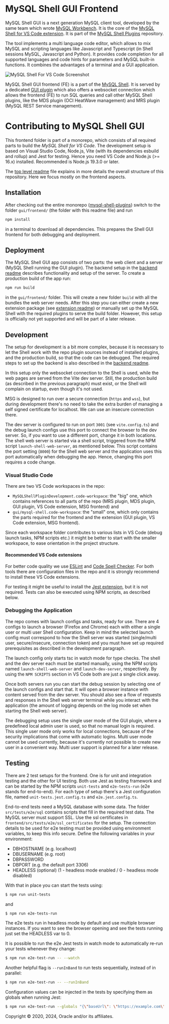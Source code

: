 <!-- Copyright (c) 2022, 2024, Oracle and/or its affiliates.

This program is free software; you can redistribute it and/or modify
it under the terms of the GNU General Public License, version 2.0,
as published by the Free Software Foundation.

This program is designed to work with certain software (including
but not limited to OpenSSL) that is licensed under separate terms, as
designated in a particular file or component or in included license
documentation.  The authors of MySQL hereby grant you an additional
permission to link the program and your derivative works with the
separately licensed software that they have either included with
the program or referenced in the documentation.

This program is distributed in the hope that it will be useful,  but
WITHOUT ANY WARRANTY; without even the implied warranty of
MERCHANTABILITY or FITNESS FOR A PARTICULAR PURPOSE.  See
the GNU General Public License, version 2.0, for more details.

You should have received a copy of the GNU General Public License
along with this program; if not, write to the Free Software Foundation, Inc.,
51 Franklin St, Fifth Floor, Boston, MA 02110-1301 USA -->

<!-- cSpell:ignore pandoc -->

# MySQL Shell GUI Frontend

MySQL Shell GUI is a next generation MySQL client tool, developed by the same team which wrote [MySQL Workbench](https://github.com/mysql/mysql-workbench). It is the core of the [MySQL Shell for VS Code extension](https://marketplace.visualstudio.com/items?itemName=Oracle.mysql-shell-for-vs-code). It is part of the [MySQL Shell Plugins](../../readme.md) repository.

The tool implements a multi language code editor, which allows to mix MySQL and scripting languages like Javascript and Typescript (in Shell sessions MySQL, Javascript and Python). It provides code completion for all supported languages and code hints for parameters and MySQL built-in functions. It combines the advantages of a terminal and a GUI application.

![MySQL Shell For VS Code Screenshot](../extension/images/screenshots/MySQLShellForVSCodeMain.png)

MySQL Shell GUI frontend (FE) is a part of the [MySQL Shell](https://dev.mysql.com/doc/mysql-shell/8.0/en/). It is served by a dedicated [GUI plugin](../backend/gui_plugin/) which also offers a websocket connection which allows the frontend (FE) to run SQL queries and call other MySQL Shell plugins, like the MDS plugin (OCI HeatWave management) and MRS plugin (MySQL REST Service management).

# Contributing to MySQL Shell GUI

This frontend folder is part of a monorepo, which consists of all required parts to build the *MySQL Shell for VS Code*. The development setup is based on Visual Studio Code, Node.js, Vite (with its dependencies esbuild and rollup) and Jest for testing. Hence you need VS Code and Node.js (>= 16.x) installed. Recommended is Node.js 19.3.0 or later.

The [top level readme](../../readme.md) file explains in more details the overall structure of this repository. Here we focus mostly on the frontend aspects.

## Installation

After checking out the entire monorepo ([mysql-shell-plugins](https://github.com/mysql/mysql-shell-plugins)) switch to the folder `gui/frontend/` (the folder with this readme file) and run

```bash
npm install
```

in a terminal to download all dependencies. This prepares the Shell GUI frontend for both debugging and deployment.

## Deployment

The MySQL Shell GUI app consists of two parts: the web client and a server (MySQL Shell running the GUI plugin). The backend setup in the [backend readme](../backend/readme.md) describes functionality and setup of the server. To create a production build of the app run:

```bash
npm run build
```

in the `gui/frontend/` folder. This will create a new folder `build` with all the bundles the web server needs. After this step you can either create a new extension package (see [extension readme](../extension/README.md)) or manually set up the MySQL Shell with the required plugins to serve the build folder. However, this setup is officially not yet supported and will be part of a later release.

## Development

The setup for development is a bit more complex, because it is necessary to let the Shell work with the repo plugin sources instead of installed plugins, and the production build, so that the code can be debugged. The required steps to set up the backend is also described in the [backend readme](../backend/readme.md).

In this setup only the websocket connection to the Shell is used, while the web pages are served from the Vite dev server. Still, the production build (as described in the previous paragraph) must exist, or the Shell will complain on startup, even though it's not used.

MSG is designed to run over a secure connection (`https` and `wss`), but during development there's no need to take the extra burden of managing a self signed certificate for localhost. We can use an insecure connection there.

The dev server is configured to run on port `3001` (see `vite.config.ts`) and the debug launch configs use this port to connect the browser to the dev server. So, if you want to use a different port, change it in both locations. The shell web server is started via a shell script, triggered from the NPM script `launch-shell-web-server`, as mentioned below. This script contains the port setting (`8000`) for the Shell web server and the application uses this port automatically when debugging the app. Hence, changing this port requires a code change.

### Visual Studio Code

There are two VS Code workspaces in the repo:

- `MySQLShellPluginDevelopment.code-workspace`: the "big" one, which contains references to all parts of the repo (MRS plugin, MDS plugin, GUI plugin, VS Code extension, MSG frontend) and
- `gui/mysql-shell.code-workspace`: the "small" one, which only contains the parts required for the frontend and the extension (GUI plugin, VS Code extension, MSG frontend).

Since each workspace folder contributes to various lists in VS Code (debug launch tasks, NPM scripts etc.) it might be better to start with the smaller workspace, to ease orientation in the project structure.

#### Recommended VS Code extensions

For better code quality we use [ESLint](https://marketplace.visualstudio.com/items?itemName=dbaeumer.vscode-eslint) and [Code Spell Checker](https://marketplace.visualstudio.com/items?itemName=streetsidesoftware.code-spell-checker). For both tools there are configuration files in the repo and it is strongly recommend to install these VS Code extensions.

For testing it might be useful to install the [Jest extension](https://marketplace.visualstudio.com/items?itemName=Orta.vscode-jest), but it is not required. Tests can also be executed using NPM scripts, as described below.

### Debugging the Application

The repo comes with launch configs and tasks, ready for use. There are 4 configs to launch a browser (Firefox and Chrome) each with either a single user or multi user Shell configuration. Keep in mind the selected launch config must correspond to how the Shell server was started (single/multi user, secure/insecure, connection token) and you must have set up required prerequisites as described in the development paragraph.

The launch config only starts tsc in watch mode for type checks. The shell and the dev server each must be started manually, using the NPM scripts named `launch-shell-web-server` and `launch-dev-server`, respectively. By using the `NPM SCRIPTS` section in VS Code both are just a single click away.

Once both servers run you can start the debug session by selecting one of the launch configs and start that. It will open a browser instance with content served from the dev server. You should also see a flow of requests and responses in the Shell web server terminal while you interact with the application (the amount of logging depends on the log mode set when starting the Shell web server).

The debugging setup uses the single user mode of the GUI plugin, where a predefined local admin user is used, so that no manual login is required. This single user mode only works for local connections, because of the security implications that come with automatic logins. Multi user mode cannot be used currently, because it's currently not possible to create new user in a convenient way. Multi user support is planned for a later release.

## Testing

There are 2 test setups for the frontend. One is for unit and integration testing and the other for UI testing. Both use Jest as testing framework and can be started by the NPM scripts `unit-tests` and `e2e-tests-run` (e2e stands for end-to-end). For each type of setup there's a Jest configuration file, named `unit-tests.jest.config.ts` and `e2e.jest.config.ts`.

End-to-end tests need a MySQL database with some data. The folder `src/tests/e2e/sql` contains scripts that fill in the required test data. The MySQL server must support SSL. Use the ssl certificates in `frontend/src/tests/e2e/ssl_certificates` for the setup. The connection details to be used for e2e testing must be provided using environment variables, to keep this info secure. Define the following variables in your environment:

- DBHOSTNAME (e.g. localhost)
- DBUSERNAME (e.g. root)
- DBPASSWORD
- DBPORT     (e.g. the default port 3306)
- HEADLESS (optional) (1 - headless mode enabled / 0 - headless mode disabled)

With that in place you can start the tests using:

```bash
$ npm run unit-tests
```

and

```bash
$ npm run e2e-tests-run
```

The e2e tests run in headless mode by default and use multiple browser instances. If you want to see the browser opening and see the tests running just set the HEADLESS var to 0.

It is possible to run the e2e Jest tests in watch mode to automatically re-run your tests whenever they change:

```bash
$ npm run e2e-test-run -- --watch
```

Another helpful flag is `--runInBand` to run tests sequentially, instead of in parallel:

```bash
$ npm run e2e-test-run -- --runInBand
```

Configuration values can be injected in the tests by specifying them as globals when running Jest:

```bash
$ npm run e2e-test-run --globals "{\"baseUrl\": \"https://example.com\"}
```

Copyright &copy; 2020, 2024, Oracle and/or its affiliates.
